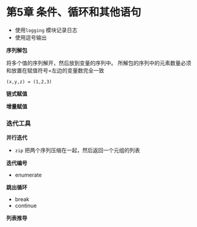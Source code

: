 # 第5章 条件、循环和其他语句


* 使用`logging` 模块记录日志
* 使用逗号输出


**序列解包**

将多个值的序列解开，然后放到变量的序列中。
所解包的序列中的元素数量必须和放置在赋值符号=左边的变量数完全一致

	(x,y,z) = (1,2,3)
	
**链式赋值**

**增量赋值**


### 迭代工具


**并行迭代**

* `zip` 把两个序列压缩在一起，然后返回一个元组的列表

**迭代编号**

* enumerate

**跳出循环**

* break
* continue

**列表推导**





